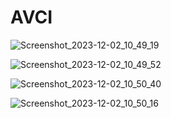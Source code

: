 # AVCI
![Screenshot_2023-12-02_10_49_19](https://github.com/bdaggg/AVCI/assets/110742864/0beba60f-fcc2-4f53-b46d-87c5d985a799)

![Screenshot_2023-12-02_10_49_52](https://github.com/bdaggg/AVCI/assets/110742864/10e2daf2-590d-420d-8467-47e34c915f36)

![Screenshot_2023-12-02_10_50_40](https://github.com/bdaggg/AVCI/assets/110742864/f3a2ac3d-fc0f-45a3-b5bd-e46974b98da8)

![Screenshot_2023-12-02_10_50_16](https://github.com/bdaggg/AVCI/assets/110742864/44dbcd71-af80-4ff5-b0f0-c74cadc282b1)


